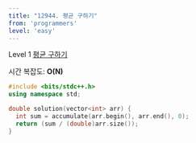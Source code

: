```yaml
---
title: "12944. 평균 구하기"
from: 'programmers'
level: 'easy'
---
```


Level 1 [평균 구하기](https://programmers.co.kr/learn/courses/30/lessons/12944)

시간 복잡도: **O(N)**

```cpp
#include <bits/stdc++.h>
using namespace std;

double solution(vector<int> arr) {
  int sum = accumulate(arr.begin(), arr.end(), 0);
  return (sum / (double)arr.size());
}
```
